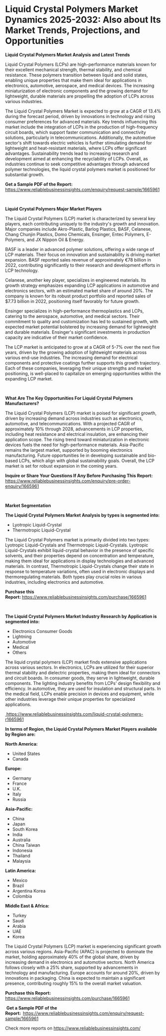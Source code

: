 <p><h1>Liquid Crystal Polymers Market Dynamics 2025-2032: Also about Its Market Trends, Projections, and Opportunities</h1></p><p><strong>Liquid Crystal Polymers Market Analysis and Latest Trends</strong></p>
<p><p>Liquid Crystal Polymers (LCPs) are high-performance materials known for their excellent mechanical strength, thermal stability, and chemical resistance. These polymers transition between liquid and solid states, enabling unique properties that make them ideal for applications in electronics, automotive, aerospace, and medical devices. The increasing miniaturization of electronic components and the growing demand for lightweight, durable materials are propelling the adoption of LCPs across various industries.</p><p>The Liquid Crystal Polymers Market is expected to grow at a CAGR of 13.4% during the forecast period, driven by innovations in technology and rising consumer preferences for advanced materials. Key trends influencing this market include the integration of LCPs in the production of high-frequency circuit boards, which support faster communication and connectivity solutions, particularly in telecommunications. Additionally, the automotive sector's shift towards electric vehicles is further stimulating demand for lightweight and heat-resistant materials, where LCPs offer significant advantages. Sustainability trends lead to increasing research and development aimed at enhancing the recyclability of LCPs. Overall, as industries continue to seek competitive advantages through advanced polymer technologies, the liquid crystal polymers market is positioned for substantial growth.</p></p>
<p><strong>Get a Sample PDF of the Report:&nbsp;</strong> <a href="https://www.reliablebusinessinsights.com/enquiry/request-sample/1665961?utm_campaign=3032&utm_medium=2&utm_source=Github&utm_content=ia&utm_term=31032025&utm_id=liquid-crystal-polymers">https://www.reliablebusinessinsights.com/enquiry/request-sample/1665961</a></p>
<p>&nbsp;</p>
<p><strong>Liquid Crystal Polymers Major Market Players</strong></p>
<p><p>The Liquid Crystal Polymers (LCP) market is characterized by several key players, each contributing uniquely to the industry's growth and innovation. Major companies include Akro-Plastic, Barlog Plastics, BASF, Celanese, Chang Chunjin Plastics, Domo Chemicals, Ensinger, Entec Polymers, E-Polymers, and JX Nippon Oil & Energy.</p><p>BASF is a leader in advanced polymer solutions, offering a wide range of LCP materials. Their focus on innovation and sustainability is driving market expansion. BASF reported sales revenue of approximately €78 billion in 2022, contributing significantly to their research and development efforts in LCP technology.</p><p>Celanese, another key player, specializes in engineered materials. Its growth strategy emphasizes expanding LCP applications in automotive and electronics sectors, with an estimated market share of around 20%. The company is known for its robust product portfolio and reported sales of $7.73 billion in 2022, positioning itself favorably for future growth.</p><p>Ensinger specializes in high-performance thermoplastics and LCPs, catering to the aerospace, automotive, and medical sectors. Their commitment to quality and customization has led to sustained growth, with expected market potential bolstered by increasing demand for lightweight and durable materials. Ensinger's significant investments in production capacity are indicative of their market confidence.</p><p>The LCP market is anticipated to grow at a CAGR of 5-7% over the next five years, driven by the growing adoption of lightweight materials across various end-use industries. The increasing demand for electrical components and protective coatings further supports this growth trajectory. Each of these companies, leveraging their unique strengths and market positioning, is well-placed to capitalize on emerging opportunities within the expanding LCP market.</p></p>
<p>&nbsp;</p>
<p><strong>What Are The Key Opportunities For Liquid Crystal Polymers Manufacturers?</strong></p>
<p><p>The Liquid Crystal Polymers (LCP) market is poised for significant growth, driven by increasing demand across industries such as electronics, automotive, and telecommunications. With a projected CAGR of approximately 10% through 2028, advancements in LCP properties, including heat resistance and electrical insulation, are enhancing their application scope. The rising trend toward miniaturization in electronic devices fuels the need for high-performance materials. Asia-Pacific remains the largest market, supported by booming electronics manufacturing. Future opportunities lie in developing sustainable and bio-based LCPs, which align with global sustainability goals. Overall, the LCP market is set for robust expansion in the coming years.</p></p>
<p><strong>Inquire or Share Your Questions If Any Before Purchasing This Report:</strong> <a href="https://www.reliablebusinessinsights.com/enquiry/pre-order-enquiry/1665961?utm_campaign=3032&utm_medium=2&utm_source=Github&utm_content=ia&utm_term=31032025&utm_id=liquid-crystal-polymers">https://www.reliablebusinessinsights.com/enquiry/pre-order-enquiry/1665961</a></p>
<p>&nbsp;</p>
<p><strong>Market Segmentation</strong></p>
<p><strong>The Liquid Crystal Polymers Market Analysis by types is segmented into:</strong></p>
<p><ul><li>Lyotropic Liquid-Crystal</li><li>Thermotropic Liquid-Crystal</li></ul></p>
<p><p>The Liquid Crystal Polymers market is primarily divided into two types: Lyotropic Liquid-Crystals and Thermotropic Liquid-Crystals. Lyotropic Liquid-Crystals exhibit liquid-crystal behavior in the presence of specific solvents, and their properties depend on concentration and temperature, making them ideal for applications in display technologies and advanced materials. In contrast, Thermotropic Liquid-Crystals change their state in response to temperature variations, often used in electronic displays and thermoregulating materials. Both types play crucial roles in various industries, including electronics and automotive.</p></p>
<p><strong>Purchase this Report:&nbsp;</strong><a href="https://www.reliablebusinessinsights.com/purchase/1665961?utm_campaign=3032&utm_medium=2&utm_source=Github&utm_content=ia&utm_term=31032025&utm_id=liquid-crystal-polymers">https://www.reliablebusinessinsights.com/purchase/1665961</a></p>
<p>&nbsp;</p>
<p><strong>The Liquid Crystal Polymers Market Industry Research by Application is segmented into:</strong></p>
<p><ul><li>Electronics Consumer Goods</li><li>Lightning</li><li>Automotive</li><li>Medical</li><li>Others</li></ul></p>
<p><p>The liquid crystal polymers (LCP) market finds extensive applications across various sectors. In electronics, LCPs are utilized for their superior thermal stability and dielectric properties, making them ideal for connectors and circuit boards. In consumer goods, they serve in lightweight, durable components. The lighting industry benefits from LCPs' design flexibility and efficiency. In automotive, they are used for insulation and structural parts. In the medical field, LCPs enable precision in devices and equipment, while other industries leverage their unique properties for specialized applications.</p></p>
<p><a href="https://www.reliablebusinessinsights.com/liquid-crystal-polymers-r1665961?utm_campaign=3032&utm_medium=2&utm_source=Github&utm_content=ia&utm_term=31032025&utm_id=liquid-crystal-polymers">&nbsp;https://www.reliablebusinessinsights.com/liquid-crystal-polymers-r1665961</a></p>
<p><strong>In terms of Region, the Liquid Crystal Polymers Market Players available by Region are:</strong></p>
<p>
    <p> <strong> North America: </strong>
        <ul>
            <li>United States</li>
            <li>Canada</li>
        </ul>
        </p> 
    <p> <strong> Europe: </strong>
        <ul>
            <li>Germany</li>
            <li>France</li>
            <li>U.K.</li>
            <li>Italy</li>
            <li>Russia</li>
        </ul>
        </p> 
    <p> <strong> Asia-Pacific: </strong>
        <ul>
            <li>China</li>
            <li>Japan</li>
            <li>South Korea</li>
            <li>India</li>
            <li>Australia</li>
            <li>China Taiwan</li>
            <li>Indonesia</li>
            <li>Thailand</li>
            <li>Malaysia</li>
        </ul>
        </p> 
    <p> <strong> Latin America: </strong>
        <ul>
            <li>Mexico</li>
            <li>Brazil</li>
            <li>Argentina Korea</li>
            <li>Colombia</li>
        </ul>
        </p> 
    <p> <strong> Middle East & Africa: </strong>
        <ul>
            <li>Turkey</li>
            <li>Saudi</li>
            <li>Arabia</li>
            <li>UAE</li>
            <li>Korea</li>
        </ul>
    </p>
    </p>
<p><p>The Liquid Crystal Polymers (LCP) market is experiencing significant growth across various regions. Asia-Pacific (APAC) is projected to dominate the market, holding approximately 40% of the global share, driven by increasing demand in electronics and automotive sectors. North America follows closely with a 25% share, supported by advancements in technology and manufacturing. Europe accounts for around 20%, driven by innovations in packaging. China is expected to maintain a significant presence, contributing roughly 15% to the overall market valuation.</p></p>
<p><strong>Purchase this Report: </strong><a href="https://www.reliablebusinessinsights.com/purchase/1665961?utm_campaign=3032&utm_medium=2&utm_source=Github&utm_content=ia&utm_term=31032025&utm_id=liquid-crystal-polymers">https://www.reliablebusinessinsights.com/purchase/1665961</a></p>
<p>&nbsp;<strong>Get a Sample PDF of the Report:&nbsp;&nbsp;</strong><a href="https://www.reliablebusinessinsights.com/enquiry/request-sample/1665961?utm_campaign=3032&utm_medium=2&utm_source=Github&utm_content=ia&utm_term=31032025&utm_id=liquid-crystal-polymers">https://www.reliablebusinessinsights.com/enquiry/request-sample/1665961</a></p>
<p><strong></strong></p>
<p>Check more reports on <a href="https://www.reliablebusinessinsights.com/?utm_campaign=3032&utm_medium=2&utm_source=Github&utm_content=ia&utm_term=31032025&utm_id=liquid-crystal-polymers">https://www.reliablebusinessinsights.com/</a></p>